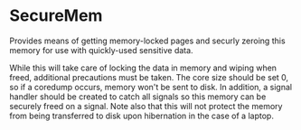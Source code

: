 # SecureMem
Provides means of getting memory-locked pages and securly zeroing this memory for use with quickly-used sensitive data.

While this will take care of locking the data in memory and wiping when freed, additional 
precautions must be taken. The core size should be set 0, so if a coredump occurs, memory won't 
be sent to disk. In addition, a signal handler should be created to catch all signals so this 
memory can be securely freed on a signal. Note also that this will not protect the memory from 
being transferred to disk upon hibernation in the case of a laptop.
